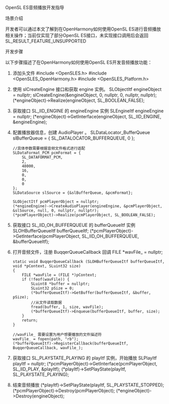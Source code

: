 OpenSL ES音频播放开发指导

 

场景介绍

开发者可以通过本文了解到在OpenHarmony如何使用OpenSL ES进行音频播放相关操作；当前仅实现了部分OpenSL ES接口，未实现接口调用后会返回SL_RESULT_FEATURE_UNSUPPORTED

 

开发步骤

以下步骤描述了在OpenHarmony如何使用OpenSL ES开发音频播放功能：

1. 添加头文件
       #include <OpenSLES.h>
       #include <OpenSLES_OpenHarmony.h>
       #include <OpenSLES_Platform.h>
   
2. 使用 slCreateEngine 接口和获取 engine 实例。
       SLObjectItf engineObject = nullptr;
       slCreateEngine(&engineObject, 0, nullptr, 0, nullptr, nullptr);
       (*engineObject)->Realize(engineObject, SL_BOOLEAN_FALSE);
   
3. 获取接口 SL_IID_ENGINE 的 engineEngine 实例
       SLEngineItf engineEngine = nullptr;
       (*engineObject)->GetInterface(engineObject, SL_IID_ENGINE, &engineEngine);
   
4. 配置播放器信息，创建 AudioPlayer 。
       SLDataLocator_BufferQueue slBufferQueue = {
           SL_DATALOCATOR_BUFFERQUEUE,
           0
       };
       
       //具体参数需要根据音频文件格式进行适配
       SLDataFormat_PCM pcmFormat = {
           SL_DATAFORMAT_PCM,
           2,
           48000,
           16,
           0,
           0,
           0
       };
       SLDataSource slSource = {&slBufferQueue, &pcmFormat};
       
       SLObjectItf pcmPlayerObject = nullptr;
       (*engineEngine)->CreateAudioPlayer(engineEngine, &pcmPlayerObject, &slSource, null, 0, nullptr, nullptr);
       (*pcmPlayerObject)->Realize(pcmPlayerObject, SL_BOOLEAN_FALSE);
   
5. 获取接口 SL_IID_OH_BUFFERQUEUE 的 bufferQueueItf 实例
       SLOHBufferQueueItf bufferQueueItf;
       (*pcmPlayerObject)->GetInterface(pcmPlayerObject, SL_IID_OH_BUFFERQUEUE, &bufferQueueItf);
   
6. 打开音频文件，注册 BuqqerQueueCallback 回调
       FILE *wavFile_ = nullptr;
       
       static void BuqqerQueueCallback (SLOHBufferQueueItf bufferQueueItf, void *pContext, SLuint32 size)
       {
           FILE *wavFile = (FILE *)pContext;
           if (!feof(wavFile)) {
               SLuint8 *buffer = nullptr;
               SLuint32 pSize = 0;
               (*bufferQueueItf)->GetBuffer(bufferQueueItf, &buffer, pSize);
               //从文件读取数据
               fread(buffer, 1, size, wavFile);
               (*bufferQueueItf)->Enqueue(bufferQueueItf, buffer, size);
           }
           return;
       }
       
       //wavFile_ 需要设置为用户想要播放的文件描述符
       wavFile_ = fopen(path, "rb");
       (*bufferQueueItf)->RegisterCallback(bufferQueueItf, BuqqerQueueCallback, wavFile_);
   
7. 获取接口 SL_PLAYSTATE_PLAYING 的 playItf 实例，开始播放
       SLPlayItf playItf = nullptr;
       (*pcmPlayerObject)->GetInterface(pcmPlayerObject, SL_IID_PLAY, &playItf);
       (*playItf)->SetPlayState(playItf, SL_PLAYSTATE_PLAYING);
   
8. 结束音频播放
       (*playItf)->SetPlayState(playItf, SL_PLAYSTATE_STOPPED);
       (*pcmPlayerObject)->Destroy(pcmPlayerObject);
       (*engineObject)->Destroy(engineObject);
